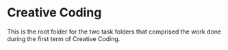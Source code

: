 # Creative Coding

This is the root folder for the two task folders that comprised the work done during the first term of Creative Coding. 
